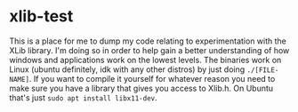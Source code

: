 # xlib-test

This is a place for me to dump my code relating to experimentation with the XLib library. I'm doing so in order to help gain a better understanding of how windows and applications work on the lowest levels. The binaries work on Linux (ubuntu definitely, idk with any other distros) by just doing ```./[FILE-NAME]```. If you want to compile it yourself for whatever reason you need to make sure you have a library that gives you access to Xlib.h. On Ubuntu that's just ```sudo apt install libx11-dev```.
